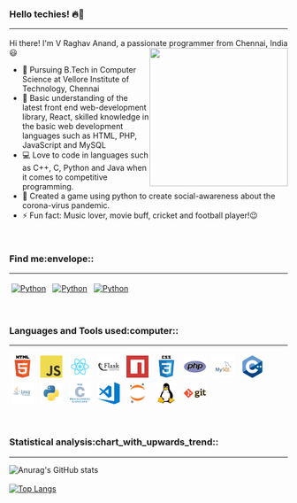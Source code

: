 ### Hello techies! :fire:👋<hr>
Hi there! I'm V Raghav Anand, a passionate programmer from Chennai, India:smiley:<!--<br>
<a href="https://raghav-001.github.io/portfolio">Click here to check my Portfolio website</a>-->
<img align="right" src="https://miro.medium.com/max/1600/0*C-cPP9D2MIyeexAT.gif" height=250 width=250>
<br>
- 🔭 Pursuing B.Tech in Computer Science at Vellore Institute of Technology, Chennai
- 🌱 Basic understanding of the latest front end web-development library, React, skilled knowledge in the basic web development languages such as HTML, PHP, JavaScript and MySQL
- :computer: Love to code in languages such as C++, C, Python and Java when it comes to competitive programming. 
- :couple: Created a game using python to create social-awareness about the corona-virus pandemic.
- ⚡ Fun fact: Music lover, movie buff, cricket and football player!:wink:
<br>

<h3>Find me:envelope::</h3><hr>


<a href="https://www.linkedin.com/in/v-raghav-anand" target="_blank" rel="noopener noreferrer"> <img src="https://www.smartrecruiters.com/blog/wp-content/uploads/2015/07/wpid-thumbnail-580b18bcf2d33f3c09c7407594e7f9651-1200x1200.png" alt="Python" height="40" style="vertical-align:top; margin:4px"></a>
<a href="https://www.instagram.com/raghs_01/" target="_blank" rel="noopener noreferrer"> <img src="https://play-lh.googleusercontent.com/h9jWMwqb-h9hjP4THqrJ50eIwPekjv7QPmTpA85gFQ10PjV02CoGAcYLLptqd19Sa1iJ" alt="Python" height="40" style="vertical-align:top; margin:4px"></a>
<a href="https://github.com/raghav-001" target="_blank" rel="noopener noreferrer"> <img src="https://www.dsxhub.org/wp-content/uploads/2021/03/DataLab_-_Chapitre_0_-_Fabriquer_sa_station_de_mesure_connect_e_github-logo-640x320-1.png" alt="Python" height="40" style="vertical-align:top; margin:4px"> </a>
 

<br />
<h3>Languages and Tools used:computer::</h3><hr>
<p>
 <img src="https://raw.githubusercontent.com/github/explore/80688e429a7d4ef2fca1e82350fe8e3517d3494d/topics/html/html.png" alt="VS Code" height="40" style="vertical-align:top; margin:4px">
<img src="https://raw.githubusercontent.com/github/explore/80688e429a7d4ef2fca1e82350fe8e3517d3494d/topics/javascript/javascript.png" alt="Javascript" height="40" style="vertical-align:top; margin:4px">
  <img src="https://raw.githubusercontent.com/github/explore/80688e429a7d4ef2fca1e82350fe8e3517d3494d/topics/react/react.png" alt="VS Code" height="40" style="vertical-align:top; margin:4px">
 <img src="https://raw.githubusercontent.com/github/explore/80688e429a7d4ef2fca1e82350fe8e3517d3494d/topics/flask/flask.png" alt="VS Code" height="40" style="vertical-align:top; margin:4px">
 <img src="https://raw.githubusercontent.com/github/explore/80688e429a7d4ef2fca1e82350fe8e3517d3494d/topics/npm/npm.png" alt="VS Code" height="40" style="vertical-align:top; margin:4px">
<img src="https://raw.githubusercontent.com/github/explore/80688e429a7d4ef2fca1e82350fe8e3517d3494d/topics/css/css.png" alt="VS Code" height="40" style="vertical-align:top; margin:4px">
<img src="https://raw.githubusercontent.com/github/explore/80688e429a7d4ef2fca1e82350fe8e3517d3494d/topics/php/php.png" alt="VS Code" height="40" style="vertical-align:top; margin:4px">
 <img src="https://raw.githubusercontent.com/github/explore/80688e429a7d4ef2fca1e82350fe8e3517d3494d/topics/mysql/mysql.png" alt="VS Code" height="40" style="vertical-align:top; margin:4px">
<img src="https://raw.githubusercontent.com/github/explore/80688e429a7d4ef2fca1e82350fe8e3517d3494d/topics/cpp/cpp.png" alt="VS Code" height="40" style="vertical-align:top; margin:4px">
<img src="https://raw.githubusercontent.com/github/explore/80688e429a7d4ef2fca1e82350fe8e3517d3494d/topics/java/java.png" alt="Javascript" height="40" style="vertical-align:top; margin:4px">
<img src="https://raw.githubusercontent.com/github/explore/80688e429a7d4ef2fca1e82350fe8e3517d3494d/topics/python/python.png" alt="Python" height="40" style="vertical-align:top; margin:4px">
<img src="https://raw.githubusercontent.com/github/explore/80688e429a7d4ef2fca1e82350fe8e3517d3494d/topics/c/c.png" alt="VS Code" height="40" style="vertical-align:top; margin:4px">
<img src="https://raw.githubusercontent.com/github/explore/80688e429a7d4ef2fca1e82350fe8e3517d3494d/topics/visual-studio-code/visual-studio-code.png" alt="VS Code" height="40" style="vertical-align:top; margin:4px">
 <img src="https://raw.githubusercontent.com/github/explore/80688e429a7d4ef2fca1e82350fe8e3517d3494d/topics/jupyter-notebook/jupyter-notebook.png" alt="VS Code" height="40" style="vertical-align:top; margin:4px">
 <img src="https://raw.githubusercontent.com/github/explore/80688e429a7d4ef2fca1e82350fe8e3517d3494d/topics/linux/linux.png" alt="VS Code" height="40" style="vertical-align:top; margin:4px">
 <img src="https://raw.githubusercontent.com/github/explore/80688e429a7d4ef2fca1e82350fe8e3517d3494d/topics/git/git.png" alt="VS Code" height="40" style="vertical-align:top; margin:4px">
</p>
<br>

<h3>Statistical analysis:chart_with_upwards_trend::</h3><hr>

![Anurag's GitHub stats](https://github-readme-stats.vercel.app/api?username=raghav-001&show_icons=true&theme=tokyonight)<br><br>
[![Top Langs](https://github-readme-stats.vercel.app/api/top-langs/?username=raghav-001&layout=compact)](https://github.com/anuraghazra/github-readme-stats)

